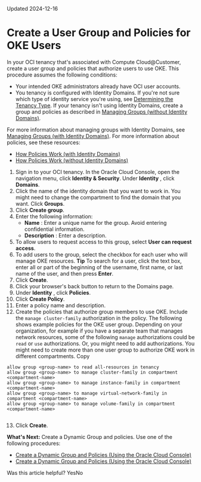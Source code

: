 Updated 2024-12-16
# Create a User Group and Policies for OKE Users
In your OCI tenancy that's associated with Compute Cloud@Customer, create a user group and policies that authorize users to use OKE.
This procedure assumes the following conditions: 
  * Your intended OKE administrators already have OCI user accounts.
  * You tenancy is configured with Identity Domains. If you're not sure which type of identity service you're using, see [Determining the Tenancy Type](https://docs.oracle.com/iaas/Content/Security/Reference/determining_the_tenancy_type.htm). If your tenancy isn't using Identity Domains, create a group and policies as described in [Managing Groups (without Identity Domains)](https://docs.oracle.com/iaas/Content/Identity/Tasks/managinggroups.htm#Managing_Groups).


For more information about managing groups with Identity Domains, see [Managing Groups (with Identity Domains)](https://docs.oracle.com/iaas/Content/Identity/groups/managinggroups.htm#Managing_Groups).
For more information about policies, see these resources:
  * [How Policies Work (with Identity Domains)](https://docs.oracle.com/iaas/Content/Identity/policieshow/how-policies-work.htm)
  * [How Policies Work (without Identity Domains)](https://docs.oracle.com/iaas/Content/Identity/Concepts/policies.htm)


  1. Sign in to your OCI tenancy. In the Oracle Cloud Console, open the navigation menu, click **Identity & Security**. Under **Identity** , click **Domains**.
  2. Click the name of the identity domain that you want to work in. You might need to change the compartment to find the domain that you want. Click **Groups**.
  3. Click **Create group**.
  4. Enter the following information:
     * **Name** : Enter a unique name for the group. Avoid entering confidential information.
     * **Description** : Enter a description.
  5. To allow users to request access to this group, select **User can request access**.
  6. To add users to the group, select the checkbox for each user who will manage OKE resources.
**Tip**
To search for a user, click the text box, enter all or part of the beginning of the username, first name, or last name of the user, and then press **Enter**.
  7. Click **Create**.
  8. Click your browser's back button to return to the Domains page.
  9. Under **Identity** , click **Policies**.
  10. Click **Create Policy**.
  11. Enter a policy name and description.
  12. Create the policies that authorize group members to use OKE.
Include the `manage cluster-family` authorization in the policy. The following shows example policies for the OKE user group. Depending on your organization, for example if you have a separate team that manages network resources, some of the following `manage` authorizations could be `read` or `use` authorizations. Or, you might need to add authorizations. You might need to create more than one user group to authorize OKE work in different compartments.
Copy
```
allow group <group-name> to read all-resources in tenancy
allow group <group-name> to manage cluster-family in compartment <compartment-name>
allow group <group-name> to manage instance-family in compartment <compartment-name>
allow group <group-name> to manage virtual-network-family in compartment <compartment-name>
allow group <group-name> to manage volume-family in compartment <compartment-name>
        
```

  13. Click **Create**.


**What's Next:**
Create a Dynamic Group and policies. Use one of the following procedures:
  * [Create a Dynamic Group and Policies (Using the Oracle Cloud Console)](https://docs.oracle.com/en-us/iaas/compute-cloud-at-customer/topics/oke/create-a-dynamic-group.htm#create-a-dynamic-group "In your OCI tenancy that's associated with Compute Cloud@Customer, create a dynamic group and policies to authorize member instances to manage OKE resources.")
  * [Create a Dynamic Group and Policies (Using the Oracle Cloud Console)](https://docs.oracle.com/en-us/iaas/compute-cloud-at-customer/topics/oke/create-a-dynamic-group.htm#create-a-dynamic-group "In your OCI tenancy that's associated with Compute Cloud@Customer, create a dynamic group and policies to authorize member instances to manage OKE resources.")


Was this article helpful?
YesNo

